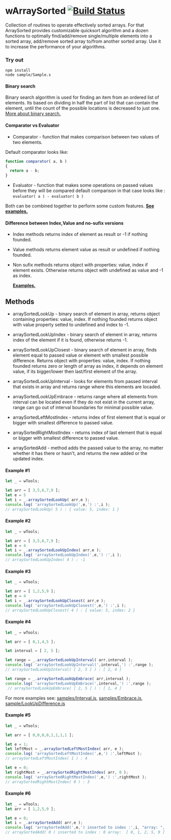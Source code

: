 
# wArraySorted [![Build Status](https://travis-ci.org/Wandalen/wArraySorted.svg?branch=master)](https://travis-ci.org/Wandalen/wArraySorted)

Collection of routines to operate effectively sorted arrays. For that ArraySorted provides customizable quicksort algorithm and a dozen functions to optimally find/add/remove single/multiple elements into a sorted array, add/remove sorted array to/from another sorted array. Use it to increase the performance of your algorithms.

### Try out
```
npm install
node sample/Sample.s
```

#### Binary search
Binary search algorithm is used for finding an item from an ordered list of elements. Its based on dividing in half the part of list that can contain the element, until the count of the possible locations is decreased to just one. [More about binary search.]( https://en.wikipedia.org/wiki/Binary_search_algorithm )

#### Comparator vs Evaluator
* Comparator - function that makes comparison between two values of two elements.

Default comparator looks like:
```javascript
function comparator( a, b )
{
  return a - b;
}
```
* Evaluator - function that makes some operations on passed values before they will be compared
default comparison in that case looks like :
`evaluator( a ) - evaluator( b )`

Both can be combined together to perform some custom features.
[<b>See examples.</b>]( https://github.com/Wandalen/wArraySorted/blob/master/sample/ComparatorTransformer.js )

#### Difference between Index,Value and no-sufix versions
* Index  methods returns index of element as result or -1 if nothing founded.
* Value methods returns element value as result or undefined if nothing founded.
* Non sufix methods returns object with properties: value, index if element exists.
Otherwise returns object with undefined as value and -1 as index.

  [<b>Examples.</b>]( https://github.com/Wandalen/wArraySorted/blob/master/sample/IndexValueDifference.js )



## Methods

* arraySortedLookUp - binary search of element in array, returns object containing properties: value, index. If nothing founded returns object with value property setted to undefined and index to -1.

* arraySortedLookUpIndex - binary search of element in array, returns index of the element if it is found, otherwise returns -1.

* arraySortedLookUpClosest - binary search of element in array, finds element equal to passed value or element with smallest possible difference. Returns object with properties: value, index. If nothing founded returns zero or length of array as index, it depends on element value, if its bigger/lower then last/first element of the array.

* arraySortedLookUpInterval - looks for elements from passed interval that exists in array and returns range where this elements are locaded.

* arraySortedLookUpEmbrace - returns range where all elements from interval can be located even if they do not exist in the current array, range can go out of interval boundaries for minimal possible value.

* arraySortedLeftMostIndex - returns index of first element that is equal or bigger with smallest difference to passed value.

* arraySortedRightMostIndex - returns index of last element that is equal or bigger with smallest difference to passed value.

* arraySortedAdd - method adds the passed value to the array, no matter whether it has there or hasn't, and returns the new added or the updated index.

#### Example #1
```javascript
let _ = wTools;

let arr = [ 3,5,6,7,9 ];
let e = 5
let i = _.arraySortedLookUp( arr,e );
console.log( 'arraySortedLookUp(',e,') :',i );
// arraySortedLookUp( 5 ) : { value: 5, index: 1 }
```

#### Example #2
```javascript
let _ = wTools;

let arr = [ 3,5,6,7,9 ];
let e = 4
let i = _.arraySortedLookUpIndex( arr,e );
console.log( 'arraySortedLookUpIndex(',e,') :',i );
// arraySortedLookUpIndex( 4 ) : -1
```

#### Example #3
```javascript
let _ = wTools;

let arr = [ 1,2,5,9 ];
let e = 4
let i = _.arraySortedLookUpClosest( arr,e );
console.log( 'arraySortedLookUpClosest(',e,') :',i );
// arraySortedLookUpClosest( 4 ) : { value: 5, index: 2 }
```

#### Example #4
```javascript
let _ = wTools;

let arr = [ 0,1,4,5 ];

let interval = [ 2, 5 ];

let range = _.arraySortedLookUpInterval( arr,interval );
console.log( 'arraySortedLookUpInterval(',interval,') :',range );
// arraySortedLookUpInterval( [ 2, 5 ] ) : [ 2, 4 ]

let range = _.arraySortedLookUpEmbrace( arr,interval );
console.log( 'arraySortedLookUpEmbrace(',interval,') :',range );
 // arraySortedLookUpEmbrace( [ 2, 5 ] ) : [ 1, 4 ]
```
For more examples see: [samples/Interval.js](https://github.com/Wandalen/wArraySorted/blob/master/sample/Interval.js), [samples/Embrace.js](https://github.com/Wandalen/wArraySorted/blob/master/sample/Embrace.js), [sample/LookUpDifference.js](https://github.com/Wandalen/wArraySorted/blob/master/sample/LookUpDifference.js)

#### Example #5
```javascript
let _ = wTools;

let arr = [ 0,0,0,0,1,1,1,1 ];

let e = 1;
let leftMost = _.arraySortedLeftMostIndex( arr, e );
console.log( 'arraySortedLeftMostIndex(',e,') :',leftMost );
// arraySortedLeftMostIndex( 1 ) : 4

let e = 0;
let rightMost = _.arraySortedRightMostIndex( arr, 0 );
console.log( 'arraySortedRightMostIndex(',e,') :',rightMost );
// arraySortedRightMostIndex( 0 ) : 3
```
#### Example #6
```javascript
let _ = wTools;
let arr = [ 1,2,5,9 ];

let e = 0;
let i = _.arraySortedAdd( arr,e );
console.log( 'arraySortedAdd(',e,') inserted to index :',i, "array: ", arr );
// arraySortedAdd( 0 ) inserted to index : 0 array:  [ 0, 1, 2, 5, 9 ]
```



































